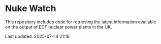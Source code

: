 # Nuke Watch

This repository includes code for retrieving the latest information available on the output of EDF nuclear power plants in the UK.

Last updated: 2025-07-14 21:16